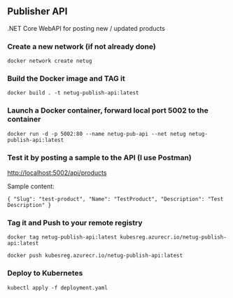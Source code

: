 ## Publisher API
.NET Core WebAPI for posting new / updated products

### Create a new network (if not already done)
`docker network create netug`

### Build the Docker image and TAG it
`docker build . -t netug-publish-api:latest`

### Launch a Docker container, forward local port 5002 to the container
`docker run -d -p 5002:80 --name netug-pub-api --net netug netug-publish-api:latest`

### Test it by posting a sample to the API (I use Postman)
[http://localhost:5002/api/products](http://localhost:5002/api/products)

Sample content:

`{
	"Slug": "test-product",
	"Name": "TestProduct",
	"Description": "Test Description"
}`

### Tag it and Push to your remote registry
`docker tag netug-publish-api:latest kubesreg.azurecr.io/netug-publish-api:latest`

`docker push kubesreg.azurecr.io/netug-publish-api:latest`

### Deploy to Kubernetes
`kubectl apply -f deployment.yaml`

